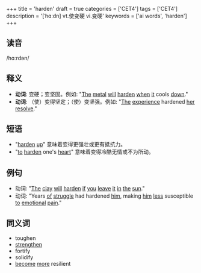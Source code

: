 +++
title = 'harden'
draft = true
categories = ['CET4']
tags = ['CET4']
description = '[ˈhɑːdn] vt.使变硬 vi.变硬'
keywords = ['ai words', 'harden']
+++

## 读音
/hɑːrdən/

## 释义
- **动词**: 变硬；变坚固。例如: "[The](/zh/post/the/) [metal](/zh/post/metal/) [will](/zh/post/will/) [harden](/zh/post/harden/) [when](/zh/post/when/) [it](/zh/post/it/) cools [down](/zh/post/down/)."
- **动词**: （使）变得坚定；（使）变坚强。例如: "[The](/zh/post/the/) [experience](/zh/post/experience/) hardened [her](/zh/post/her/) [resolve](/zh/post/resolve/)."

## 短语
- "[harden](/zh/post/harden/) [up](/zh/post/up/)" 意味着变得更强壮或更有抵抗力。
- "[to](/zh/post/to/) [harden](/zh/post/harden/) one's [heart](/zh/post/heart/)" 意味着变得冷酷无情或不为所动。

## 例句
- 动词: "[The](/zh/post/the/) [clay](/zh/post/clay/) [will](/zh/post/will/) [harden](/zh/post/harden/) [if](/zh/post/if/) [you](/zh/post/you/) [leave](/zh/post/leave/) [it](/zh/post/it/) [in](/zh/post/in/) [the](/zh/post/the/) [sun](/zh/post/sun/)."
- 动词: "Years [of](/zh/post/of/) [struggle](/zh/post/struggle/) had hardened [him](/zh/post/him/), making [him](/zh/post/him/) [less](/zh/post/less/) susceptible [to](/zh/post/to/) [emotional](/zh/post/emotional/) [pain](/zh/post/pain/)."

## 同义词
- toughen
- [strengthen](/zh/post/strengthen/)
- fortify
- solidify
- [become](/zh/post/become/) [more](/zh/post/more/) resilient

